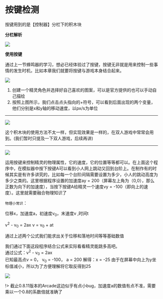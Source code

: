 # 按键检测
  
按键用到的是【控制器】分栏下的积木块 

**分栏解析**

![](https://s2.ax1x.com/2019/05/29/VnsYB8.png)  

**使用按键**  

通过上一节蜂鸣器的学习，想必已经体验过了按键，按键无非就是用来控制一些事情的发生时机，比如本章我们就要将按键与游戏本身结合起来。  

![](https://s2.ax1x.com/2019/05/29/VnyYx1.png)

1. 创建一个精灵角色并选择好自己喜欢的图案，可以是官方提供的也可以手动自己描绘
2. 按照上图所示，我们点击点头指向的+符号，可以看到后面出现的两个变量，他们分别是x和y轴的移动速度，以px/s为单位 

---

![](https://s2.ax1x.com/2019/05/29/VncKNF.png)  

这个积木块的使用方法不太一样，但实现效果是一样的，在双人游戏中常常会用到。(我们暂时只提及一下双人游戏，后续再讲)  

--- 

![](https://s2.ax1x.com/2019/05/29/VnRl9g.png)  

运用按键来控制精灵的物理属性，它的速度，它的位置等等都可以。在上面这个程序中，在模拟器中按下按键A可以看到小人网上跳动又回到台阶上。在制作有的时候其实是有许多讲究的，比如每一个台阶间隔需要设置为多少，小人的跳动高度为多少之类的。这里根据程序设置的加速度ay = 200（屏幕左上角为（0,0），那么正数为向下的加速度），当按下按键A给精灵一个速度vy = -100（即向上的速度）。这里就需要融合物理知识了  

`物理小常识`：

位移x，加速度a，初速度v<sub>0</sub>，末速度v ,时间t

v<sup>2</sup> - v<sub>0</sub> = 2ax
v = v<sub>0</sub> + at 

通过上述两个公式我们能求出关于位移和落地时间等等基础数值

我们通过下面这段程序结合公式来实际看看精灵能跳多高吧。  
通过公式：v<sup>2</sup> - v<sub>0</sub> = 2ax  
已知最高点v = 0， v<sub>0</sub> = -100， a = 200
解得：x = -25 
由于在屏幕中向上为y坐标值减小，所以为了方便理解将它取反得到25

![](https://s2.ax1x.com/2019/05/29/VnjLOx.png) 

!> 截止0.8.11版本的Arcade这边似乎有点小bug，加速度a的数值有点不准，需要乘以一个0.8的系数倍就准确了

